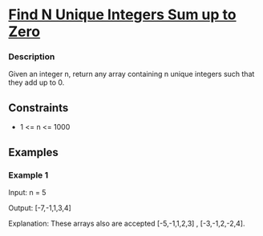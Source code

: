 # [Find N Unique Integers Sum up to Zero](https://leetcode.com/problems/find-n-unique-integers-sum-up-to-zero/)

### Description

Given an integer n, return any array containing n unique integers such that they add up to 0.

## Constraints

- 1 <= n <= 1000

## Examples

### Example 1
Input: n = 5

Output: [-7,-1,1,3,4]

Explanation: These arrays also are accepted [-5,-1,1,2,3] , [-3,-1,2,-2,4].
